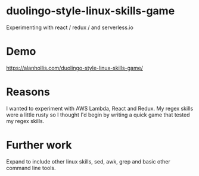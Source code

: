 # duolingo-style-linux-skills-game
Experimenting with react / redux / and serverless.io

# Demo

https://alanhollis.com/duolingo-style-linux-skills-game/

# Reasons

I wanted to experiment with AWS Lambda, React and Redux. My regex skills were a little rusty so I thought I'd begin by writing 
a quick game that tested my regex skills.

# Further work

Expand to include other linux skills, sed, awk, grep and basic other command line tools.
